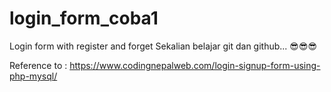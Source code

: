# login_form_coba1
Login form with register and forget
Sekalian belajar git dan github... 
😎😎😎


Reference to : https://www.codingnepalweb.com/login-signup-form-using-php-mysql/
